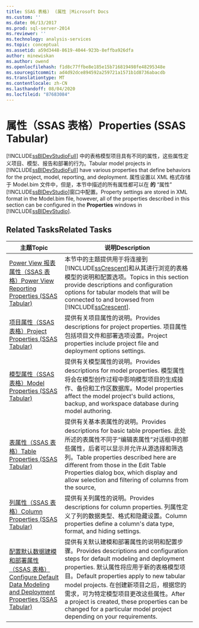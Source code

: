 ```yaml
---
title: SSAS 表格)  (属性 |Microsoft Docs
ms.custom: ''
ms.date: 06/13/2017
ms.prod: sql-server-2014
ms.reviewer: ''
ms.technology: analysis-services
ms.topic: conceptual
ms.assetid: a59d3448-8619-4044-923b-8effba926dfa
author: minewiskan
ms.author: owend
ms.openlocfilehash: f1d8c77ffbe8e185e15b716819498fe48295348e
ms.sourcegitcommit: ad4d92dce894592a259721a1571b1d8736abacdb
ms.translationtype: MT
ms.contentlocale: zh-CN
ms.lasthandoff: 08/04/2020
ms.locfileid: "87683084"
---
```

# <a name="properties-ssas-tabular"></a><span data-ttu-id="5af4a-102">属性（SSAS 表格）</span><span class="sxs-lookup"><span data-stu-id="5af4a-102">Properties (SSAS Tabular)</span></span>
  <span data-ttu-id="5af4a-103">[!INCLUDE[ssBIDevStudioFull](../../includes/ssbidevstudiofull-md.md)] 中的表格模型项目具有不同的属性，这些属性定义项目、模型、报告和部署的行为。</span><span class="sxs-lookup"><span data-stu-id="5af4a-103">Tabular model projects in [!INCLUDE[ssBIDevStudioFull](../../includes/ssbidevstudiofull-md.md)] have various properties that define behaviors for the project, model, reporting, and deployment.</span></span> <span data-ttu-id="5af4a-104">属性设置以 XML 格式存储于 Model.bim 文件中，但是，本节中描述的所有属性都可以在 **的** “属性” [!INCLUDE[ssBIDevStudio](../../includes/ssbidevstudio-md.md)]窗口中配置。</span><span class="sxs-lookup"><span data-stu-id="5af4a-104">Property settings are stored in XML format in the Model.bim file, however, all of the properties described in this section can be configured in the **Properties** windows in [!INCLUDE[ssBIDevStudio](../../includes/ssbidevstudio-md.md)].</span></span>  
  
## <a name="related-tasks"></a><span data-ttu-id="5af4a-105">Related Tasks</span><span class="sxs-lookup"><span data-stu-id="5af4a-105">Related Tasks</span></span>  
  
|<span data-ttu-id="5af4a-106">主题</span><span class="sxs-lookup"><span data-stu-id="5af4a-106">Topic</span></span>|<span data-ttu-id="5af4a-107">说明</span><span class="sxs-lookup"><span data-stu-id="5af4a-107">Description</span></span>|  
|-----------|-----------------|  
|[<span data-ttu-id="5af4a-108">Power View 报表属性（SSAS 表格）</span><span class="sxs-lookup"><span data-stu-id="5af4a-108">Power View Reporting Properties &#40;SSAS Tabular&#41;</span></span>](power-view-reporting-properties-ssas-tabular.md)|<span data-ttu-id="5af4a-109">本节中的主题提供用于将连接到 [!INCLUDE[ssCrescent](../../includes/sscrescent-md.md)]和从其进行浏览的表格模型的说明和配置选项。</span><span class="sxs-lookup"><span data-stu-id="5af4a-109">Topics in this section provide descriptions and configuration options for tabular models that will be connected to and browsed from [!INCLUDE[ssCrescent](../../includes/sscrescent-md.md)].</span></span>|  
|[<span data-ttu-id="5af4a-110">项目属性（SSAS 表格）</span><span class="sxs-lookup"><span data-stu-id="5af4a-110">Project Properties &#40;SSAS Tabular&#41;</span></span>](project-properties-ssas-tabular.md)|<span data-ttu-id="5af4a-111">提供有关项目属性的说明。</span><span class="sxs-lookup"><span data-stu-id="5af4a-111">Provides descriptions for project properties.</span></span> <span data-ttu-id="5af4a-112">项目属性包括项目文件和部署选项设置。</span><span class="sxs-lookup"><span data-stu-id="5af4a-112">Project properties include project file and deployment options settings.</span></span>|  
|[<span data-ttu-id="5af4a-113">模型属性（SSAS 表格）</span><span class="sxs-lookup"><span data-stu-id="5af4a-113">Model Properties &#40;SSAS Tabular&#41;</span></span>](model-properties-ssas-tabular.md)|<span data-ttu-id="5af4a-114">提供有关模型属性的说明。</span><span class="sxs-lookup"><span data-stu-id="5af4a-114">Provides descriptions for model properties.</span></span> <span data-ttu-id="5af4a-115">模型属性将会在模型创作过程中影响模型项目的生成操作、备份和工作区数据库。</span><span class="sxs-lookup"><span data-stu-id="5af4a-115">Model properties affect the model project's build actions, backup, and workspace database during model authoring.</span></span>|  
|[<span data-ttu-id="5af4a-116">表属性（SSAS 表格）</span><span class="sxs-lookup"><span data-stu-id="5af4a-116">Table Properties &#40;SSAS Tabular&#41;</span></span>](table-properties-ssas-tabular.md)|<span data-ttu-id="5af4a-117">提供有关基本表属性的说明。</span><span class="sxs-lookup"><span data-stu-id="5af4a-117">Provides descriptions for basic table properties.</span></span> <span data-ttu-id="5af4a-118">此处所述的表属性不同于“编辑表属性”对话框中的那些属性，后者可以显示并允许从源选择和筛选列。</span><span class="sxs-lookup"><span data-stu-id="5af4a-118">Table properties described here are different from those in the Edit Table Properties dialog box, which display and allow selection and filtering of columns from the source,</span></span>|  
|[<span data-ttu-id="5af4a-119">列属性（SSAS 表格）</span><span class="sxs-lookup"><span data-stu-id="5af4a-119">Column Properties &#40;SSAS Tabular&#41;</span></span>](column-properties-ssas-tabular.md)|<span data-ttu-id="5af4a-120">提供有关列属性的说明。</span><span class="sxs-lookup"><span data-stu-id="5af4a-120">Provides descriptions for column properties.</span></span> <span data-ttu-id="5af4a-121">列属性定义了列的数据类型、格式和隐藏设置。</span><span class="sxs-lookup"><span data-stu-id="5af4a-121">Column properties define a column's data type, format, and hiding settings.</span></span>|  
|[<span data-ttu-id="5af4a-122">配置默认数据建模和部署属性（SSAS 表格）</span><span class="sxs-lookup"><span data-stu-id="5af4a-122">Configure Default Data Modeling and Deployment Properties &#40;SSAS Tabular&#41;</span></span>](configure-default-data-modeling-and-deployment-properties-ssas-tabular.md)|<span data-ttu-id="5af4a-123">提供有关默认建模和部署属性的说明和配置步骤。</span><span class="sxs-lookup"><span data-stu-id="5af4a-123">Provides descriptions and configuration steps for default modeling and deployment properties.</span></span> <span data-ttu-id="5af4a-124">默认属性将应用于新的表格模型项目。</span><span class="sxs-lookup"><span data-stu-id="5af4a-124">Default properties apply to new tabular model projects.</span></span> <span data-ttu-id="5af4a-125">在创建新项目之后，根据您的需求，可为特定模型项目更改这些属性。</span><span class="sxs-lookup"><span data-stu-id="5af4a-125">After a project is created, these properties can be changed for a particular model project depending on your requirements.</span></span>|  
  
  
